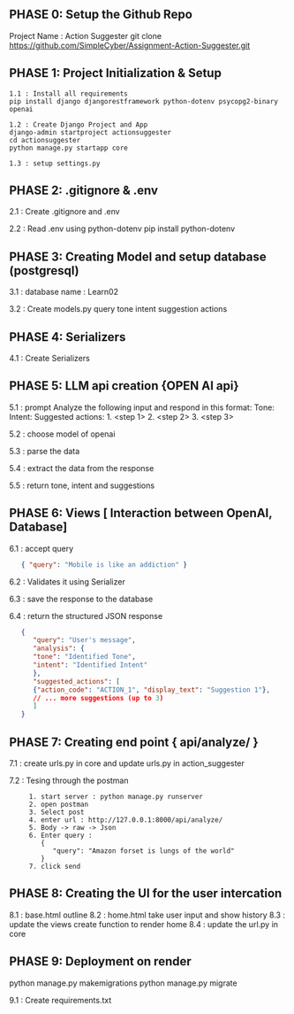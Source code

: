 ## PHASE 0: Setup the Github Repo
   Project Name : Action Suggester
   git clone https://github.com/SimpleCyber/Assignment-Action-Suggester.git



## PHASE 1: Project Initialization & Setup

    1.1 : Install all requirements
    pip install django djangorestframework python-dotenv psycopg2-binary openai

    1.2 : Create Django Project and App
    django-admin startproject actionsuggester 
    cd actionsuggester
    python manage.py startapp core

    1.3 : setup settings.py


## PHASE 2: .gitignore & .env

   2.1 : Create .gitignore and .env

   2.2 : Read .env using python-dotenv pip install python-dotenv



## PHASE 3: Creating Model and setup database (postgresql)

   3.1 : database name : Learn02

   3.2 : Create models.py
            query
            tone
            intent
            suggestion actions




## PHASE 4: Serializers

   4.1 : Create Serializers 


## PHASE 5: LLM api creation {OPEN AI api}

   5.1 : prompt
      Analyze the following input and respond in this format:
      Tone: <tone>
      Intent: <intent>
      Suggested actions:
      1. <step 1>
      2. <step 2>
      3. <step 3>
   
   5.2 : choose model of openai

   5.3 : parse the data

   5.4 : extract the data from the response

   5.5 : return tone, intent and suggestions


## PHASE 6: Views [ Interaction between OpenAI, Database]

   6.1 : accept query
   ``` JSON
      { "query": "Mobile is like an addiction" }
   ```

   6.2 : Validates it using Serializer

   6.3 : save the response to the database

   6.4 : return the structured JSON response
   ``` JSON
      {
         "query": "User's message",
         "analysis": {
         "tone": "Identified Tone",
         "intent": "Identified Intent"
         },
         "suggested_actions": [
         {"action_code": "ACTION_1", "display_text": "Suggestion 1"},
         // ... more suggestions (up to 3)
         ]
      }
   ```


## PHASE 7: Creating end point { api/analyze/ }

   7.1 : create urls.py in core and update urls.py in action_suggester

   7.2 : Tesing through the postman

         1. start server : python manage.py runserver
         2. open postman
         3. Select post
         4. enter url : http://127.0.0.1:8000/api/analyze/
         5. Body -> raw -> Json
         6. Enter query : 
            {
               "query": "Amazon forset is lungs of the world"
            }
         7. click send
   


## PHASE 8: Creating the UI for the user intercation

   8.1 : base.html outline
   8.2 : home.html take user input and show history
   8.3 : update the views create function to render home
   8.4 : update the url.py in core
   


## PHASE 9: Deployment on render

   python manage.py makemigrations
   python manage.py migrate


   9.1 : Create requirements.txt

   





